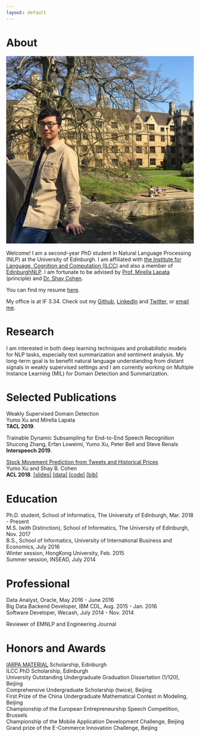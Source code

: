 ```yaml
---
layout: default
---
```


# About

<img class="profile-picture" src="photo.jpg">

Welcome! I am a second-year PhD student in Natural Language Processing (NLP) at the University of Edinburgh. I am affiliated with [the Institute for Language, Cognition and Computation (ILCC)](http://web.inf.ed.ac.uk/ilcc) and also a member of [EdinburghNLP](http://edinburghnlp.inf.ed.ac.uk/). I am fortunate to be advised by [Prof. Mirella Lapata](http://homepages.inf.ed.ac.uk/mlap/) (principle) and [Dr. Shay Cohen](http://homepages.inf.ed.ac.uk/scohen/).

You can find my resume [here](<https://yumoxu.github.io/resume.pdf>). 

My office is at IF 3.34.   Check out my [Github](https://github.com/yumoxu), [LinkedIn](https://www.linkedin.com/in/yumo-xu-aa81aba5) and [Twitter](https://twitter.com/yumo_xu), or [email me](mailto:yumo.xu@ed.ac.uk).  

# Research

I am interested in both deep learning techniques and probabilistic models for NLP tasks, especially text summarization and sentiment analysis. My long-term goal is to benefit natural language understanding from distant signals in weakly supervised settings and I am currently working on Multiple Instance Learning (MIL) for Domain Detection and Summarization.

# Selected Publications
Weakly Supervised Domain Detection  
Yumo Xu and Mirella Lapata  
**TACL 2019**. 

Trainable Dynamic Subsampling for End-to-End Speech Recognition  
Shucong Zhang, Erfan Loweimi, Yumo Xu, Peter Bell and Steve Renals  
**Interspeech 2019**. 

[Stock Movement Prediction from Tweets and Historical Prices](http://aclweb.org/anthology/P18-1183)  
Yumo Xu and Shay B. Cohen  
**ACL 2018**.
[[slides]](res/stocknet_slides.pdf) [[data]](https://github.com/yumoxu/stocknet-dataset) [[code]](https://github.com/yumoxu/stocknet-code) [[bib]](https://aclanthology.info/papers/P18-1183/p18-1183.bib)  

# Education

Ph.D. student, School of Informatics, The University of Edinburgh, Mar. 2018 - Present  
M.S. (with Distinction), School of Informatics, The University of Edinburgh, Nov. 2017  
B.S., School of Informatics, University of International Business and Economics, July 2016  
Winter session, HongKong University, Feb. 2015  
Summer session, INSEAD, July 2014  

# Professional

Data Analyst, Oracle, May 2016 - June 2016  
Big Data Backend Developer, IBM CDL, Aug. 2015 - Jan. 2016  
Software Developer, Wecash, July 2014 - Nov. 2014

Reviewer of EMNLP and Engineering Journal

# Honors and Awards

 [IARPA MATERIAL](https://www.iarpa.gov/index.php/research-programs/material) Scholarship, Edinburgh  
ILCC PhD Scholarship, Edinburgh   
University Outstanding Undergraduate Graduation Dissertation (1/120), Beijing  
Comprehensive Undergraduate Scholarship (twice), Beijing  
First Prize of the China Undergraduate Mathematical Contest in Modeling, Beijing  
Championship of the European Entrepreneurship Speech Competition, Brussels  
Championship of the Mobile Application Development Challenge, Beijing  
Grand prize of the E-Commerce Innovation Challenge, Beijing  

&nbsp;&nbsp;
&nbsp;&nbsp;
&nbsp;&nbsp;
